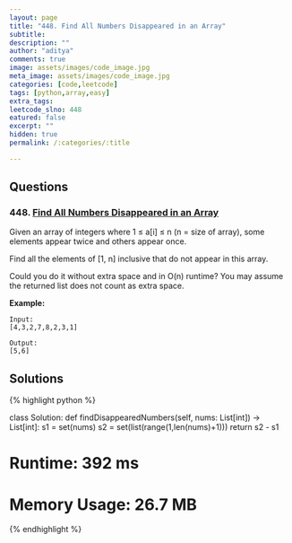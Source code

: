```yaml
---
layout: page
title: "448. Find All Numbers Disappeared in an Array"
subtitle: 
description: ""
author: "aditya"
comments: true
image: assets/images/code_image.jpg
meta_image: assets/images/code_image.jpg
categories: [code,leetcode]
tags: [python,array,easy]
extra_tags: 
leetcode_slno: 448
eatured: false
excerpt: ""
hidden: true
permalink: /:categories/:title

---
```


## Questions

### 448. [Find All Numbers Disappeared in an Array](https://leetcode.com/problems/find-all-numbers-disappeared-in-an-array/)

Given an array of integers where 1 ≤ a[i] ≤ n (n = size of array), some elements appear twice and others appear once.

Find all the elements of [1, n] inclusive that do not appear in this array.

Could you do it without extra space and in O(n) runtime? You may assume the returned list does not count as extra space.

**Example:**

```
Input:
[4,3,2,7,8,2,3,1]

Output:
[5,6]
```

## Solutions

{% highlight python %}

class Solution:
    def findDisappearedNumbers(self, nums: List[int]) -> List[int]:
        s1 = set(nums)
        s2 = set(list(range(1,len(nums)+1)))
        return s2 - s1
            

# Runtime: 392 ms
# Memory Usage: 26.7 MB

{% endhighlight %}